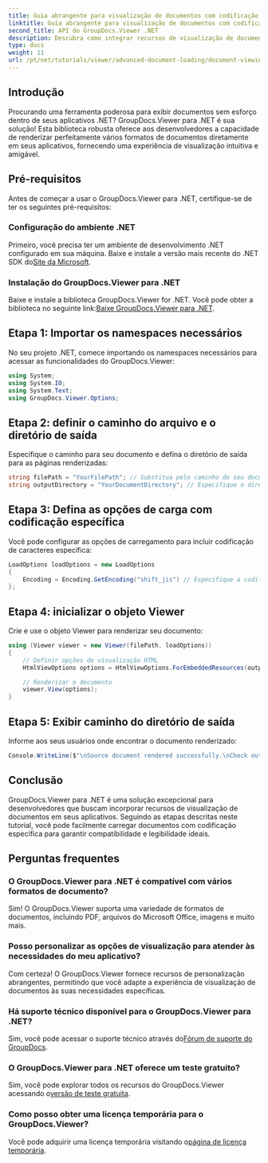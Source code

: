 ```yaml
---
title: Guia abrangente para visualização de documentos com codificação específica
linktitle: Guia abrangente para visualização de documentos com codificação específica
second_title: API do GroupDocs.Viewer .NET
description: Descubra como integrar recursos de visualização de documentos em seus aplicativos .NET usando o GroupDocs.Viewer para .NET. Este guia detalhado orienta você na instalação, configuração e renderização de vários formatos de documentos.
type: docs
weight: 11
url: /pt/net/tutorials/viewer/advanced-document-loading/document-viewing-with-specific-encoding/
---
```

## Introdução

Procurando uma ferramenta poderosa para exibir documentos sem esforço dentro de seus aplicativos .NET? GroupDocs.Viewer para .NET é sua solução! Esta biblioteca robusta oferece aos desenvolvedores a capacidade de renderizar perfeitamente vários formatos de documentos diretamente em seus aplicativos, fornecendo uma experiência de visualização intuitiva e amigável.

## Pré-requisitos

Antes de começar a usar o GroupDocs.Viewer para .NET, certifique-se de ter os seguintes pré-requisitos:

### Configuração do ambiente .NET

 Primeiro, você precisa ter um ambiente de desenvolvimento .NET configurado em sua máquina. Baixe e instale a versão mais recente do .NET SDK do[Site da Microsoft](https://dotnet.microsoft.com/download).

### Instalação do GroupDocs.Viewer para .NET

 Baixe e instale a biblioteca GroupDocs.Viewer for .NET. Você pode obter a biblioteca no seguinte link:[Baixe GroupDocs.Viewer para .NET](https://releases.groupdocs.com/viewer/net/).

## Etapa 1: Importar os namespaces necessários

No seu projeto .NET, comece importando os namespaces necessários para acessar as funcionalidades do GroupDocs.Viewer:

```csharp
using System;
using System.IO;
using System.Text;
using GroupDocs.Viewer.Options;
```

## Etapa 2: definir o caminho do arquivo e o diretório de saída

Especifique o caminho para seu documento e defina o diretório de saída para as páginas renderizadas:

```csharp
string filePath = "YourFilePath"; // Substitua pelo caminho do seu documento
string outputDirectory = "YourDocumentDirectory"; // Especifique o diretório para saída
```

## Etapa 3: Defina as opções de carga com codificação específica

Você pode configurar as opções de carregamento para incluir codificação de caracteres específica:

```csharp
LoadOptions loadOptions = new LoadOptions
{
    Encoding = Encoding.GetEncoding("shift_jis") // Especifique a codificação desejada
};
```

## Etapa 4: inicializar o objeto Viewer

Crie e use o objeto Viewer para renderizar seu documento:

```csharp
using (Viewer viewer = new Viewer(filePath, loadOptions))
{
    // Definir opções de visualização HTML
    HtmlViewOptions options = HtmlViewOptions.ForEmbeddedResources(outputDirectory + "/page-{0}.html");

    // Renderizar o documento
    viewer.View(options);
}
```

## Etapa 5: Exibir caminho do diretório de saída

Informe aos seus usuários onde encontrar o documento renderizado:

```csharp
Console.WriteLine($"\nSource document rendered successfully.\nCheck output in {outputDirectory}.");
```

## Conclusão

GroupDocs.Viewer para .NET é uma solução excepcional para desenvolvedores que buscam incorporar recursos de visualização de documentos em seus aplicativos. Seguindo as etapas descritas neste tutorial, você pode facilmente carregar documentos com codificação específica para garantir compatibilidade e legibilidade ideais.

## Perguntas frequentes

### O GroupDocs.Viewer para .NET é compatível com vários formatos de documento?
Sim! O GroupDocs.Viewer suporta uma variedade de formatos de documentos, incluindo PDF, arquivos do Microsoft Office, imagens e muito mais.

### Posso personalizar as opções de visualização para atender às necessidades do meu aplicativo?
Com certeza! O GroupDocs.Viewer fornece recursos de personalização abrangentes, permitindo que você adapte a experiência de visualização de documentos às suas necessidades específicas.

### Há suporte técnico disponível para o GroupDocs.Viewer para .NET?
 Sim, você pode acessar o suporte técnico através do[Fórum de suporte do GroupDocs](https://forum.groupdocs.com/c/viewer/9).

### O GroupDocs.Viewer para .NET oferece um teste gratuito?
 Sim, você pode explorar todos os recursos do GroupDocs.Viewer acessando o[versão de teste gratuita](https://releases.groupdocs.com/).

### Como posso obter uma licença temporária para o GroupDocs.Viewer?
 Você pode adquirir uma licença temporária visitando o[página de licença temporária](https://purchase.groupdocs.com/temporary-license/).